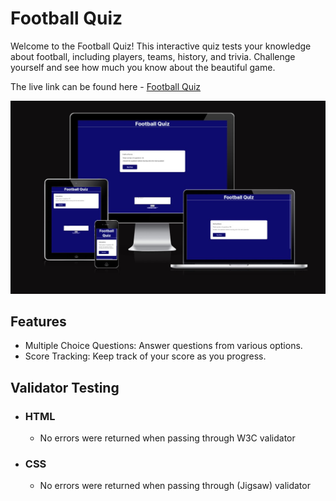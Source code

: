 # Football Quiz

Welcome to the Football Quiz! This interactive quiz tests your knowledge about football, including players, teams, history, and trivia. Challenge yourself and see how much you know about the beautiful game.

The live link can be found here - [Football Quiz](https://esteban-jr.github.io/Quiz/)

![Football Quiz Am I Responsive Image](/assets/readMeImages/responsive.jpg)

## Features

- Multiple Choice Questions: Answer questions from various options.
- Score Tracking: Keep track of your score as you progress.

## Validator Testing

- ### HTML 
  - No errors were returned when passing through W3C validator
- ### CSS
  - No errors were returned when passing through (Jigsaw) validator
